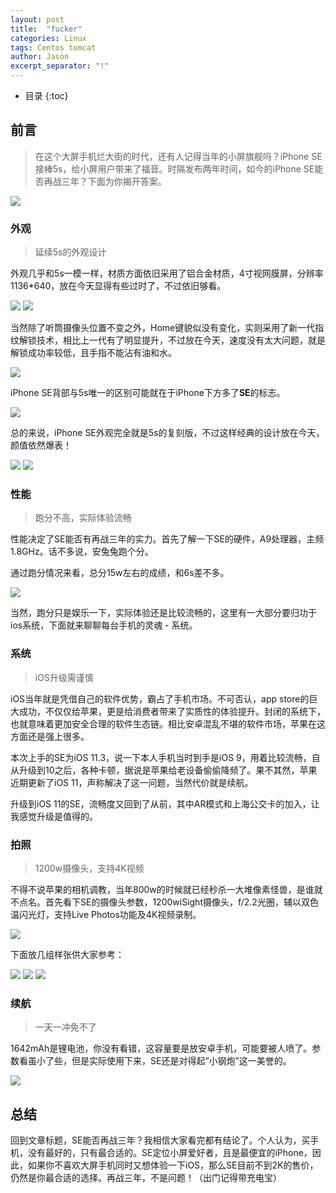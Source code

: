 ```yaml
---
layout: post
title:  "fucker"
categories: Linux
tags: Centos tomcat
author: Jason
excerpt_separator: "!"
---
```


* 目录
{:toc}

## 前言

> 在这个大屏手机烂大街的时代，还有人记得当年的小屏旗舰吗？iPhone SE接棒5s，给小屏用户带来了福音。时隔发布两年时间，如今的iPhone SE能否再战三年？下面为你揭开答案。

<img src="/img/SE/1.jpg" />

### 外观

> 延续5s的外观设计

外观几乎和5s一模一样，材质方面依旧采用了铝合金材质，4寸视网膜屏，分辨率1136*640，放在今天显得有些过时了，不过依旧够看。

<img src="/img/SE/2.jpg" />

<img src="/img/SE/7.JPG" />

当然除了听筒摄像头位置不变之外，Home键貌似没有变化，实则采用了新一代指纹解锁技术，相比上一代有了明显提升，不过放在今天，速度没有太大问题，就是解锁成功率较低，且手指不能沾有油和水。

<img src="/img/SE/3.jpg" />

iPhone SE背部与5s唯一的区别可能就在于iPhone下方多了**SE**的标志。

<img src="/img/SE/4.JPG" />

总的来说，iPhone SE外观完全就是5s的复刻版，不过这样经典的设计放在今天，颜值依然爆表！

<img src="/img/SE/5.jpg" />

<img src="/img/SE/6.JPG" />

### 性能

> 跑分不高，实际体验流畅

性能决定了SE能否有再战三年的实力。首先了解一下SE的硬件，A9处理器，主频1.8GHz。话不多说，安兔兔跑个分。

通过跑分情况来看，总分15w左右的成绩，和6s差不多。

<img src="/img/SE/9.PNG" />

当然，跑分只是娱乐一下，实际体验还是比较流畅的，这里有一大部分要归功于ios系统，下面就来聊聊每台手机的灵魂 - 系统。

### 系统

> iOS升级需谨慎

iOS当年就是凭借自己的软件优势，霸占了手机市场。不可否认，app store的巨大成功，不仅仅给苹果，更是给消费者带来了实质性的体验提升。封闭的系统下，也就意味着更加安全合理的软件生态链。相比安卓混乱不堪的软件市场，苹果在这方面还是强上很多。

本次上手的SE为iOS 11.3，说一下本人手机当时到手是iOS 9，用着比较流畅，自从升级到10之后，各种卡顿，据说是苹果给老设备偷偷降频了。果不其然，苹果近期更新了iOS 11，声称解决了这一问题，当然代价就是续航。

升级到iOS 11的SE，流畅度又回到了从前，其中AR模式和上海公交卡的加入，让我感觉升级是值得的。

### 拍照

> 1200w摄像头，支持4K视频

不得不说苹果的相机调教，当年800w的时候就已经秒杀一大堆像素怪兽，是谁就不点名。首先看下SE的摄像头参数，1200wiSight摄像头，f/2.2光圈，辅以双色温闪光灯，支持Live Photos功能及4K视频录制。

<img src="/img/SE/8.JPG" />

下面放几组样张供大家参考：

<img src="/img/SE/10.jpg" />

<img src="/img/SE/11.jpg" />

<img src="/img/SE/12.jpg" />

### 续航

> 一天一冲免不了

1642mAh是锂电池，你没有看错，这容量要是放安卓手机，可能要被人喷了。参数看虽小了些，但是实际使用下来，SE还是对得起“小钢炮”这一美誉的。

<img src="/img/SE/13.PNG" />

## 总结

回到文章标题，SE能否再战三年？我相信大家看完都有结论了。个人认为，买手机，没有最好的，只有最合适的。SE定位小屏爱好者，且是最便宜的iPhone，因此，如果你不喜欢大屏手机同时又想体验一下iOS，那么SE目前不到2K的售价，仍然是你最合适的选择。再战三年，不是问题！（出门记得带充电宝）




